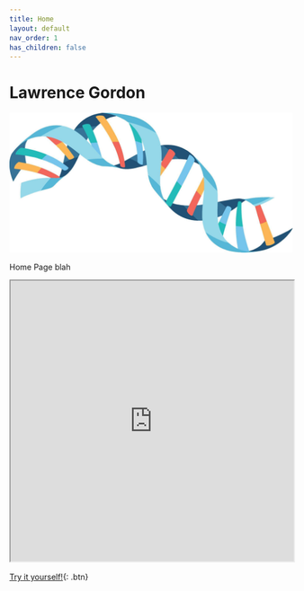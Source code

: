```yaml
---
title: Home
layout: default
nav_order: 1
has_children: false
---
```


# Lawrence Gordon

![home_page](images/logo.jpg)

Home Page blah

<iframe
  src="https://jupyterlite.github.io/demo/repl/index.html?kernel=python&toolbar=1"
  width="100%"
  height="500px"
>
</iframe>

[Try it yourself!](https://lawrencegordon.github.io/test-jupyter/lab/index.html){: .btn}

